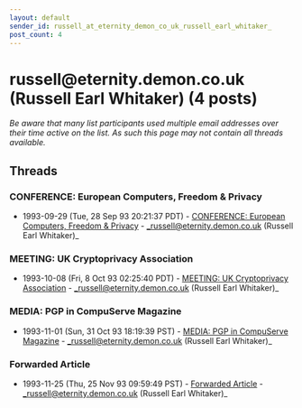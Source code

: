 ```yaml
---
layout: default
sender_id: russell_at_eternity_demon_co_uk_russell_earl_whitaker_
post_count: 4
---
```


# russell<span>@</span>eternity.demon.co.uk (Russell Earl Whitaker) (4 posts)

_Be aware that many list participants used multiple email addresses over their time active on the list. As such this page may not contain all threads available._

## Threads

### CONFERENCE: European Computers, Freedom & Privacy
+ 1993-09-29 (Tue, 28 Sep 93 20:21:37 PDT) - [CONFERENCE: European Computers, Freedom & Privacy](/archive/1993/09/49ffb24849e7aa7ba0f86c3ab3c375a33558ac33a825a482656350170ff865a9) - _russell@eternity.demon.co.uk (Russell Earl Whitaker)_

### MEETING: UK Cryptoprivacy Association
+ 1993-10-08 (Fri, 8 Oct 93 02:25:40 PDT) - [MEETING: UK Cryptoprivacy Association](/archive/1993/10/d938c5e648876c6d66da2d85fd338b94b4d458c07908c8c3f6428e12ad5b070b) - _russell@eternity.demon.co.uk (Russell Earl Whitaker)_

### MEDIA: PGP in CompuServe Magazine
+ 1993-11-01 (Sun, 31 Oct 93 18:19:39 PST) - [MEDIA: PGP in CompuServe Magazine](/archive/1993/11/332a6f67f86a2708ec5cdf43d679ac6ddb0db25d3dd7c1091ea99b149bf16d76) - _russell@eternity.demon.co.uk (Russell Earl Whitaker)_

### Forwarded Article
+ 1993-11-25 (Thu, 25 Nov 93 09:59:49 PST) - [Forwarded Article](/archive/1993/11/ab87685f26c054ef5b1637f5b1729f6f293462a0d4e41d934f90e28341cc0ff9) - _russell@eternity.demon.co.uk (Russell Earl Whitaker)_


